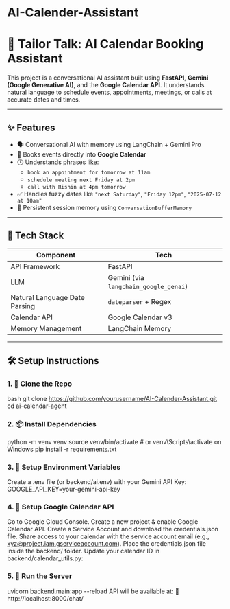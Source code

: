 # AI-Calender-Assistant
# 🧠 Tailor Talk: AI Calendar Booking Assistant

This project is a conversational AI assistant built using **FastAPI**, **Gemini (Google Generative AI)**, and the **Google Calendar API**. It understands natural language to schedule events, appointments, meetings, or calls at accurate dates and times.

---

## ✨ Features

- 🗣️ Conversational AI with memory using LangChain + Gemini Pro
- 📅 Books events directly into **Google Calendar**
- 🕓 Understands phrases like:
  - `book an appointment for tomorrow at 11am`
  - `schedule meeting next Friday at 2pm`
  - `call with Rishin at 4pm tomorrow`
- ✅ Handles fuzzy dates like `"next Saturday"`, `"Friday 12pm"`, `"2025-07-12 at 10am"`
- 🔁 Persistent session memory using `ConversationBufferMemory`

---

## 🚀 Tech Stack

| Component            | Tech                         |
|---------------------|------------------------------|
| API Framework       | FastAPI                      |
| LLM                 | Gemini (via `langchain_google_genai`) |
| Natural Language Date Parsing | `dateparser` + Regex          |
| Calendar API        | Google Calendar v3           |
| Memory Management   | LangChain Memory             |

---

## 🛠️ Setup Instructions

### 1. 📁 Clone the Repo
bash
git clone https://github.com/yourusername/AI-Calender-Assistant.git
cd ai-calendar-agent<br>

### 2. 📦 Install Dependencies
python -m venv venv
source venv/bin/activate  # or venv\Scripts\activate on Windows
pip install -r requirements.txt

### 3. 🔐 Setup Environment Variables
Create a .env file (or backend/ai.env) with your Gemini API Key:
GOOGLE_API_KEY=your-gemini-api-key

### 4. 🔑 Setup Google Calendar API
Go to Google Cloud Console.
Create a new project & enable Google Calendar API.
Create a Service Account and download the credentials.json file.
Share access to your calendar with the service account email (e.g., xyz@project.iam.gserviceaccount.com).
Place the credentials.json file inside the backend/ folder.
Update your calendar ID in backend/calendar_utils.py:

### 5. 🚀 Run the Server
uvicorn backend.main:app --reload
API will be available at:
📍 http://localhost:8000/chat/
